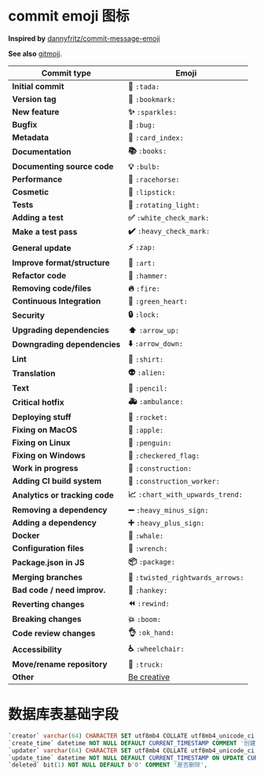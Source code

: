 # commit emoji 图标

**Inspired by** [dannyfritz/commit-message-emoji](https://github.com/dannyfritz/commit-message-emoji)

**See also** [gitmoji](https://gitmoji.carloscuesta.me/).

| **Commit type**                | **Emoji**                               |
| ------------------------------------ | --------------------------------------------- |
| **Initial commit**             | **🎉** `:tada:`                       |
| **Version tag**                | **🔖** `:bookmark:`                   |
| **New feature**                | **✨** `:sparkles:`                   |
| **Bugfix**                     | **🐛** `:bug:`                        |
| **Metadata**                   | **📇** `:card_index:`                 |
| **Documentation**              | **📚** `:books:`                      |
| **Documenting source code**    | **💡** `:bulb:`                       |
| **Performance**                | **🐎** `:racehorse:`                  |
| **Cosmetic**                   | **💄** `:lipstick:`                   |
| **Tests**                      | **🚨** `:rotating_light:`             |
| **Adding a test**              | **✅** `:white_check_mark:`           |
| **Make a test pass**           | **✔️** `:heavy_check_mark:`         |
| **General update**             | **⚡️** `:zap:`                      |
| **Improve format/structure**   | **🎨** `:art:`                        |
| **Refactor code**              | **🔨** `:hammer:`                     |
| **Removing code/files**        | **🔥** `:fire:`                       |
| **Continuous Integration**     | **💚** `:green_heart:`                |
| **Security**                   | **🔒** `:lock:`                       |
| **Upgrading dependencies**     | **⬆️** `:arrow_up:`                 |
| **Downgrading dependencies**   | **⬇️** `:arrow_down:`               |
| **Lint**                       | **👕** `:shirt:`                      |
| **Translation**                | **👽** `:alien:`                      |
| **Text**                       | **📝** `:pencil:`                     |
| **Critical hotfix**            | **🚑** `:ambulance:`                  |
| **Deploying stuff**            | **🚀** `:rocket:`                     |
| **Fixing on MacOS**            | **🍎** `:apple:`                      |
| **Fixing on Linux**            | **🐧** `:penguin:`                    |
| **Fixing on Windows**          | **🏁** `:checkered_flag:`             |
| **Work in progress**           | **🚧** `:construction:`               |
| **Adding CI build system**     | **👷** `:construction_worker:`        |
| **Analytics or tracking code** | **📈** `:chart_with_upwards_trend:`   |
| **Removing a dependency**      | **➖** `:heavy_minus_sign:`           |
| **Adding a dependency**        | **➕** `:heavy_plus_sign:`            |
| **Docker**                     | **🐳** `:whale:`                      |
| **Configuration files**        | **🔧** `:wrench:`                     |
| **Package.json in JS**         | **📦** `:package:`                    |
| **Merging branches**           | **🔀** `:twisted_rightwards_arrows:`  |
| **Bad code / need improv.**    | **💩** `:hankey:`                     |
| **Reverting changes**          | **⏪** `:rewind:`                     |
| **Breaking changes**           | **💥** `:boom:`                       |
| **Code review changes**        | **👌** `:ok_hand:`                    |
| **Accessibility**              | **♿️** `:wheelchair:`               |
| **Move/rename repository**     | **🚚** `:truck:`                      |
| **Other**                      | [Be creative](http://www.emoji-cheat-sheet.com/) |

# 数据库表基础字段

```sql
`creator` varchar(64) CHARACTER SET utf8mb4 COLLATE utf8mb4_unicode_ci DEFAULT '' COMMENT '创建者',
`create_time` datetime NOT NULL DEFAULT CURRENT_TIMESTAMP COMMENT '创建时间',
`updater` varchar(64) CHARACTER SET utf8mb4 COLLATE utf8mb4_unicode_ci DEFAULT '' COMMENT '更新者',
`update_time` datetime NOT NULL DEFAULT CURRENT_TIMESTAMP ON UPDATE CURRENT_TIMESTAMP COMMENT '更新时间',
`deleted` bit(1) NOT NULL DEFAULT b'0' COMMENT '是否删除',

```
